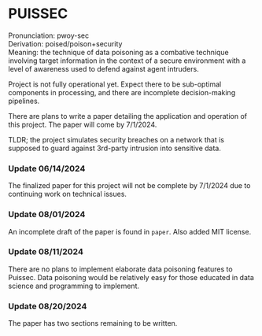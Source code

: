 # PUISSEC 

Pronunciation: pwoy-sec  
Derivation: poised/poison+security  
Meaning: the technique of data poisoning
         as a combative technique involving
         target information in the context 
         of a secure environment with a 
         level of awareness used to defend 
         against agent intruders. 

Project is not fully operational yet. Expect there
to be sub-optimal components in processing, and there
are incomplete decision-making pipelines.

There are plans to write a paper detailing the 
application and operation of this project. The 
paper will come by 7/1/2024. 

TLDR; the project simulates security breaches 
on a network that is supposed to guard against
3rd-party intrusion into sensitive data.

### Update 06/14/2024
The finalized paper for this project will not be 
complete by 7/1/2024 due to continuing work on 
technical issues. 

### Update 08/01/2024
An incomplete draft of the paper is found in 
`paper`. Also added MIT license.

### Update 08/11/2024
There are no plans to implement elaborate 
data poisoning features to Puissec. Data 
poisoning would be relatively easy for 
those educated in data science and programming
to implement.

### Update 08/20/2024
The paper has two sections remaining to be written.
